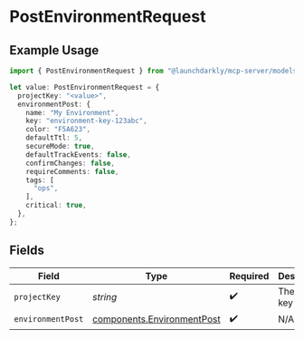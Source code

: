 # PostEnvironmentRequest

## Example Usage

```typescript
import { PostEnvironmentRequest } from "@launchdarkly/mcp-server/models/operations";

let value: PostEnvironmentRequest = {
  projectKey: "<value>",
  environmentPost: {
    name: "My Environment",
    key: "environment-key-123abc",
    color: "F5A623",
    defaultTtl: 5,
    secureMode: true,
    defaultTrackEvents: false,
    confirmChanges: false,
    requireComments: false,
    tags: [
      "ops",
    ],
    critical: true,
  },
};
```

## Fields

| Field                                                                    | Type                                                                     | Required                                                                 | Description                                                              |
| ------------------------------------------------------------------------ | ------------------------------------------------------------------------ | ------------------------------------------------------------------------ | ------------------------------------------------------------------------ |
| `projectKey`                                                             | *string*                                                                 | :heavy_check_mark:                                                       | The project key                                                          |
| `environmentPost`                                                        | [components.EnvironmentPost](../../models/components/environmentpost.md) | :heavy_check_mark:                                                       | N/A                                                                      |